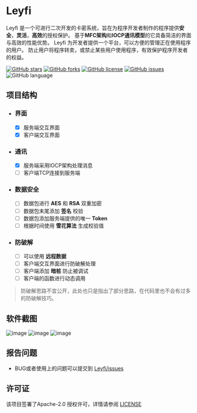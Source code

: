 # Leyfi

Leyfi 是一个可进行二次开发的卡密系统，旨在为程序开发者制作的程序提供**安全**，**灵活**，**高效**的授权保护。
基于**MFC架构**和**IOCP通讯模型**的它具备简洁的界面与高效的性能优势。
Leyfi 为开发者提供一个平台，可以方便的管理正在使用程序的用户。
防止用户将程序转卖，或禁止某些用户使用程序，有效保护程序开发者的权益。

<!-- PROJECT SHIELDS -->
[![GitHub stars](https://img.shields.io/github/stars/miirnigs/Authorisation-System)](https://github.com/miirnigs/Authorisation-System/stargazers)
[![GitHub forks](https://img.shields.io/github/forks/miirnigs/Authorisation-System?color=%23FFFF00)](https://github.com/miirnigs/Authorisation-System/network)
[![GitHub license](https://img.shields.io/github/license/miirnigs/Authorisation-System?color=%23A52A2A)](https://github.com/miirnigs/Authorisation-System/blob/Main/LICENSE)
[![GitHub issues](https://img.shields.io/github/issues/miirnigs/Authorisation-System?color=%09%23FFA500)](https://github.com/miirnigs/Authorisation-System/issues)
![GitHub language](https://img.shields.io/badge/language-C%2B%2B-lightgrey)

## 项目结构
* ### 界面
  * [x] 服务端交互界面
  * [x] 客户端交互界面
* ### 通讯
  * [x] 服务端采用IOCP架构处理消息
  * [ ] 客户端TCP连接到服务端
* ### 数据安全
  * [ ] 数据包进行 **AES** 和 **RSA** 双重加密
  * [ ] 数据包末尾添加 **签名** 校验
  * [ ] 数据包添加服务端提供的唯一 **Token**
  * [ ] 根据时间使用 **雪花算法** 生成校验值
* ### 防破解
  * [ ] 可以使用 **远程数据**
  * [ ] 客户端交互界面进行防破解处理
  * [ ] 客户端添加 **暗桩** 防止被调试
  * [ ] 客户端的函数进行动态调用
 > 防破解思路不宜公开，此处也只是指出了部分思路，在代码里也不会有过多的防破解技巧。

## 软件截图
![image](https://github.com/miirnigs/Authorisation-System/blob/Main/img/ServerMain.png)
![image](https://github.com/miirnigs/Authorisation-System/blob/Main/img/ServerPort.png)
![image](https://github.com/miirnigs/Authorisation-System/blob/Main/img/ClientMain.png)

## 报告问题
* BUG或者使用上的问题可以提交到 [Leyfi/issues](https://github.com/miirnigs/Leyfi/issues)

## 许可证
该项目签署了Apache-2.0 授权许可，详情请参阅 [LICENSE](https://github.com/miirnigs/Authorisation-System/blob/Main/LICENSE)
